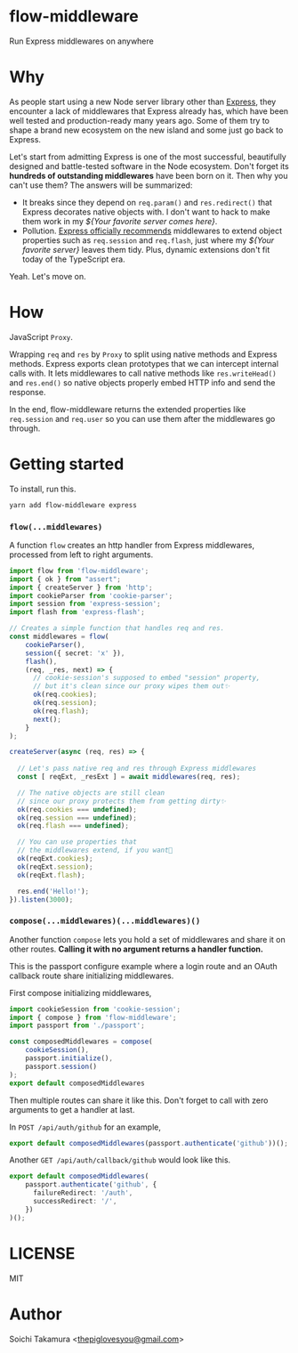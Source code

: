 # flow-middleware

Run Express middlewares on anywhere

# Why

As people start using a new Node server library other than [Express](https://expressjs.com/), they encounter a lack of middlewares that Express already has, which have been well tested and production-ready many years ago. Some of them try to shape a brand new ecosystem on the new island and some just go back to Express.

Let's start from admitting Express is one of the most successful, beautifully designed and battle-tested software in the Node ecosystem. Don't forget its **hundreds of outstanding middlewares** have been born on it. Then why you can't use them? The answers will be summarized:

* It breaks since they depend on `req.param()` and `res.redirect()` that Express decorates native objects with. I don't want to hack to make them work in my _${Your favorite server comes here}_.
* Pollution. [Express officially recommends](https://expressjs.com/en/guide/writing-middleware.html) middlewares to extend object properties such as `req.session` and `req.flash`, just where my _${Your favorite server}_ leaves them tidy. Plus, dynamic extensions don't fit today of the TypeScript era.

Yeah. Let's move on.

# How

JavaScript `Proxy`.

Wrapping `req` and `res` by `Proxy` to split using native methods and Express methods. Express exports clean prototypes that we can intercept internal calls with. It lets middlewares to call native methods like `res.writeHead()` and `res.end()` so native objects properly embed HTTP info and send the response.

In the end, flow-middleware returns the extended properties like `req.session` and `req.user` so you can use them after the middlewares go through.

# Getting started

To install, run this.

```bash
yarn add flow-middleware express
```

### `flow(...middlewares)`

A function `flow` creates an http handler from Express middlewares, processed from left to right arguments.

```typescript
import flow from 'flow-middleware';
import { ok } from "assert";
import { createServer } from 'http';
import cookieParser from 'cookie-parser';
import session from 'express-session';
import flash from 'express-flash';

// Creates a simple function that handles req and res.
const middlewares = flow(
    cookieParser(),
    session({ secret: 'x' }),
    flash(),
    (req, _res, next) => {
      // cookie-session's supposed to embed "session" property,
      // but it's clean since our proxy wipes them out✨
      ok(req.cookies);
      ok(req.session);
      ok(req.flash);
      next();
    }
);

createServer(async (req, res) => {
  
  // Let's pass native req and res through Express middlewares
  const [ reqExt, _resExt ] = await middlewares(req, res);

  // The native objects are still clean
  // since our proxy protects them from getting dirty✨
  ok(req.cookies === undefined);
  ok(req.session === undefined);
  ok(req.flash === undefined);

  // You can use properties that
  // the middlewares extend, if you want🚚
  ok(reqExt.cookies);
  ok(reqExt.session);
  ok(reqExt.flash);

  res.end('Hello!');
}).listen(3000);
```

### `compose(...middlewares)(...middlewares)()`

Another function `compose` lets you hold a set of middlewares and share it on other routes. **Calling it with no argument returns a handler function.**

This is the passport configure example where a login route and an OAuth callback route share initializing middlewares.

First compose initializing middlewares,

```typescript
import cookieSession from 'cookie-session';
import { compose } from 'flow-middleware';
import passport from './passport';

const composedMiddlewares = compose(
    cookieSession(),
    passport.initialize(),
    passport.session()
);
export default composedMiddlewares
```

Then multiple routes can share it like this. Don't forget to call with zero arguments to get a handler at last.

In `POST /api/auth/github` for an example,

```typescript
export default composedMiddlewares(passport.authenticate('github'))();
```

Another `GET /api/auth/callback/github` would look like this.

```typescript
export default composedMiddlewares(
    passport.authenticate('github', {
      failureRedirect: '/auth',
      successRedirect: '/',
    })
)();
```

# LICENSE

MIT

# Author

Soichi Takamura \<thepiglovesyou@gmail.com>
